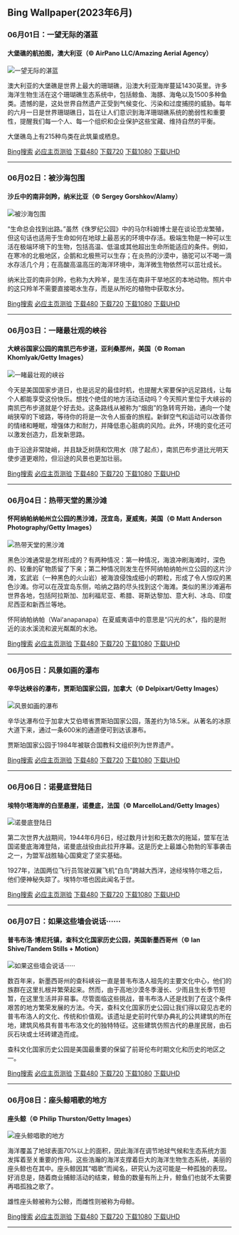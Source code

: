 ## Bing Wallpaper(2023年6月)
### 06月01日：一望无际的湛蓝
#### 大堡礁的航拍图，澳大利亚（© AirPano LLC/Amazing Aerial Agency）

![一望无际的湛蓝](https://cn.bing.com/th?id=OHR.ReefAwareness_ZH-CN8840949729_800x480.jpg&rf=LaDigue_800x480.jpg "一望无际的湛蓝")

澳大利亚的大堡礁是世界上最大的珊瑚礁，沿澳大利亚海岸蔓延1430英里。许多海洋生物生活在这个珊瑚礁生态系统中，包括鲸鱼、海豚、海龟以及1500多种鱼类。遗憾的是，这处世界自然遗产正受到气候变化、污染和过度捕捞的威胁。每年的六月一日是世界珊瑚礁日，旨在让人们意识到海洋珊瑚礁系统的脆弱性和重要性，提醒我们每一个人、每一个组织和企业保护这些宝藏、维持自然的平衡。

大堡礁岛上有215种鸟类在此筑巢或栖息。

[Bing搜索](https://cn.bing.com/search?q=%e5%a4%a7%e5%a0%a1%e7%a4%81&form=hpcapt&filters=HpDate:"20230531_1600" "Bing Wallpaper 2023 6月 1")
[必应主页测验](https://cn.bing.com/search?q=Bing+homepage+quiz&filters=WQOskey:"HPQuiz_20230601_ReefAwareness"&FORM=HPQUIZ "必应主页测验 2023 6月 1")
[下载480](https://cn.bing.com/th?id=OHR.ReefAwareness_ZH-CN8840949729_800x480.jpg&rf=LaDigue_800x480.jpg "大堡礁的航拍图，澳大利亚")
[下载720](https://cn.bing.com/th?id=OHR.ReefAwareness_ZH-CN8840949729_1280x720.jpg&rf=LaDigue_1280x720.jpg "大堡礁的航拍图，澳大利亚")
[下载1080](https://cn.bing.com/th?id=OHR.ReefAwareness_ZH-CN8840949729_1920x1080.jpg&rf=LaDigue_1920x1080.jpg "大堡礁的航拍图，澳大利亚")
[下载UHD](https://cn.bing.com/th?id=OHR.ReefAwareness_ZH-CN8840949729_UHD.jpg&rf=LaDigue_UHD.jpg "大堡礁的航拍图，澳大利亚")

---
### 06月02日：被沙海包围
#### 沙丘中的南非剑羚，纳米比亚（© Sergey Gorshkov/Alamy）

![被沙海包围](https://cn.bing.com/th?id=OHR.GemsbokNamibia_ZH-CN0963988839_800x480.jpg&rf=LaDigue_800x480.jpg "被沙海包围")

“生命总会找到出路。”虽然《侏罗纪公园》中的马尔科姆博士是在谈论恐龙繁殖，但这句话也适用于生命如何在地球上最恶劣的环境中存活。极端生物是一种可以生活在极端环境下的生物，包括高温、低温或其他超出生命所能适应的条件。例如，在寒冷的北极地区，企鹅和北极熊可以生存；在炎热的沙漠中，骆驼可以不喝一滴水存活几个月；在高酸高温高压的海洋环境中，海洋微生物依然可以茁壮成长。

纳米比亚的南非剑羚，也称为大羚羊，是生活在南非干旱地区的本地动物。照片中的这只羚羊不需要直接喝水生存，而是从所吃的植物中获取水分。

[Bing搜索](https://cn.bing.com/search?q=%e5%8d%97%e9%9d%9e%e5%89%91%e7%be%9a&form=hpcapt&filters=HpDate:"20230601_1600" "Bing Wallpaper 2023 6月 2")
[必应主页测验](https://cn.bing.com/search?q=Bing+homepage+quiz&filters=WQOskey:"HPQuiz_20230602_GemsbokNamibia"&FORM=HPQUIZ "必应主页测验 2023 6月 2")
[下载480](https://cn.bing.com/th?id=OHR.GemsbokNamibia_ZH-CN0963988839_800x480.jpg&rf=LaDigue_800x480.jpg "沙丘中的南非剑羚，纳米比亚")
[下载720](https://cn.bing.com/th?id=OHR.GemsbokNamibia_ZH-CN0963988839_1280x720.jpg&rf=LaDigue_1280x720.jpg "沙丘中的南非剑羚，纳米比亚")
[下载1080](https://cn.bing.com/th?id=OHR.GemsbokNamibia_ZH-CN0963988839_1920x1080.jpg&rf=LaDigue_1920x1080.jpg "沙丘中的南非剑羚，纳米比亚")
[下载UHD](https://cn.bing.com/th?id=OHR.GemsbokNamibia_ZH-CN0963988839_UHD.jpg&rf=LaDigue_UHD.jpg "沙丘中的南非剑羚，纳米比亚")

---
### 06月03日：一睹最壮观的峡谷
#### 大峡谷国家公园的南凯巴布步道，亚利桑那州，美国（© Roman Khomlyak/Getty Images）

![一睹最壮观的峡谷](https://cn.bing.com/th?id=OHR.SouthKaibabTrail_ZH-CN1186135534_800x480.jpg&rf=LaDigue_800x480.jpg "一睹最壮观的峡谷")

今天是美国国家步道日，也是远足的最佳时机，也提醒大家要保护远足路线，让每个人都能享受这份快乐。想找个绝佳的地方活动活动吗？今天照片里位于大峡谷的南凯巴布步道就是个好去处。这条路线从被称为“烟囱”的急转弯开始，通向一个陡峭狭窄的下坡路，等待你的将是一次令人振奋的旅程。新鲜空气和运动可以改善你的情绪和睡眠，增强体力和耐力，并降低患心脏病的风险。此外，环境的变化还可以激发创造力，启发新思路。

由于沿途非常陡峭，并且缺乏树荫和饮用水（除了起点），南凯巴布步道比光明天使步道更艰险，但沿途的风景也更加壮丽。

[Bing搜索](https://cn.bing.com/search?q=%e5%a4%a7%e5%b3%a1%e8%b0%b7%e5%9b%bd%e5%ae%b6%e5%85%ac%e5%9b%ad&form=hpcapt&filters=HpDate:"20230602_1600" "Bing Wallpaper 2023 6月 3")
[必应主页测验](https://cn.bing.com/search?q=Bing+homepage+quiz&filters=WQOskey:"HPQuiz_20230603_SouthKaibabTrail"&FORM=HPQUIZ "必应主页测验 2023 6月 3")
[下载480](https://cn.bing.com/th?id=OHR.SouthKaibabTrail_ZH-CN1186135534_800x480.jpg&rf=LaDigue_800x480.jpg "大峡谷国家公园的南凯巴布步道，亚利桑那州，美国")
[下载720](https://cn.bing.com/th?id=OHR.SouthKaibabTrail_ZH-CN1186135534_1280x720.jpg&rf=LaDigue_1280x720.jpg "大峡谷国家公园的南凯巴布步道，亚利桑那州，美国")
[下载1080](https://cn.bing.com/th?id=OHR.SouthKaibabTrail_ZH-CN1186135534_1920x1080.jpg&rf=LaDigue_1920x1080.jpg "大峡谷国家公园的南凯巴布步道，亚利桑那州，美国")
[下载UHD](https://cn.bing.com/th?id=OHR.SouthKaibabTrail_ZH-CN1186135534_UHD.jpg&rf=LaDigue_UHD.jpg "大峡谷国家公园的南凯巴布步道，亚利桑那州，美国")

---
### 06月04日：热带天堂的黑沙滩
#### 怀阿纳帕纳帕州立公园的黑沙滩，茂宜岛，夏威夷，美国（© Matt Anderson Photography/Getty Images）

![热带天堂的黑沙滩](https://cn.bing.com/th?id=OHR.MauiBeach_ZH-CN1435658101_800x480.jpg&rf=LaDigue_800x480.jpg "热带天堂的黑沙滩")

黑色沙滩通常是怎样形成的？有两种情况：第一种情况，海浪冲刷海滩时，深色的、较重的矿物质留了下来；第二种情况则发生在怀阿纳帕纳帕州立公园的这片沙滩，玄武岩（一种黑色的火山岩）被海浪侵蚀成细小的颗粒，形成了令人惊叹的黑色沙滩。你可以在茂宜岛东侧，哈纳之路的尽头找到这个海滩。类似的黑沙滩遍布世界各地，包括阿拉斯加、加利福尼亚、希腊、哥斯达黎加、意大利、冰岛、印度尼西亚和新西兰等地。

怀阿纳帕纳帕（Waiʻanapanapa）在夏威夷语中的意思是“闪光的水”，指的是附近的淡水溪流和波光粼粼的水池。

[Bing搜索](https://cn.bing.com/search?q=%e6%80%80%e9%98%bf%e7%ba%b3%e5%b8%95%e7%ba%b3%e5%b8%95%e5%b7%9e%e7%ab%8b%e5%85%ac%e5%9b%ad&form=hpcapt&filters=HpDate:"20230603_1600" "Bing Wallpaper 2023 6月 4")
[必应主页测验](https://cn.bing.com/search?q=Bing+homepage+quiz&filters=WQOskey:"HPQuiz_20230604_MauiBeach"&FORM=HPQUIZ "必应主页测验 2023 6月 4")
[下载480](https://cn.bing.com/th?id=OHR.MauiBeach_ZH-CN1435658101_800x480.jpg&rf=LaDigue_800x480.jpg "怀阿纳帕纳帕州立公园的黑沙滩，茂宜岛，夏威夷，美国")
[下载720](https://cn.bing.com/th?id=OHR.MauiBeach_ZH-CN1435658101_1280x720.jpg&rf=LaDigue_1280x720.jpg "怀阿纳帕纳帕州立公园的黑沙滩，茂宜岛，夏威夷，美国")
[下载1080](https://cn.bing.com/th?id=OHR.MauiBeach_ZH-CN1435658101_1920x1080.jpg&rf=LaDigue_1920x1080.jpg "怀阿纳帕纳帕州立公园的黑沙滩，茂宜岛，夏威夷，美国")
[下载UHD](https://cn.bing.com/th?id=OHR.MauiBeach_ZH-CN1435658101_UHD.jpg&rf=LaDigue_UHD.jpg "怀阿纳帕纳帕州立公园的黑沙滩，茂宜岛，夏威夷，美国")

---
### 06月05日：风景如画的瀑布
#### 辛华达峡谷的瀑布，贾斯珀国家公园，加拿大（© Delpixart/Getty Images）

![风景如画的瀑布](https://cn.bing.com/th?id=OHR.WaterfallsSunwaptaValley_ZH-CN1804229850_800x480.jpg&rf=LaDigue_800x480.jpg "风景如画的瀑布")

辛华达瀑布位于加拿大艾伯塔省贾斯珀国家公园，落差约为18.5米。从著名的冰原大道下来，通过一条600米的通道便可到达该瀑布。

贾斯珀国家公园于1984年被联合国教科文组织列为世界遗产。

[Bing搜索](https://cn.bing.com/search?q=%e8%b4%be%e6%96%af%e7%8f%80%e5%9b%bd%e5%ae%b6%e5%85%ac%e5%9b%ad&form=hpcapt&filters=HpDate:"20230604_1600" "Bing Wallpaper 2023 6月 5")
[必应主页测验](https://cn.bing.com/search?q=Bing+homepage+quiz&filters=WQOskey:"HPQuiz_20230605_WaterfallsSunwaptaValley"&FORM=HPQUIZ "必应主页测验 2023 6月 5")
[下载480](https://cn.bing.com/th?id=OHR.WaterfallsSunwaptaValley_ZH-CN1804229850_800x480.jpg&rf=LaDigue_800x480.jpg "辛华达峡谷的瀑布，贾斯珀国家公园，加拿大")
[下载720](https://cn.bing.com/th?id=OHR.WaterfallsSunwaptaValley_ZH-CN1804229850_1280x720.jpg&rf=LaDigue_1280x720.jpg "辛华达峡谷的瀑布，贾斯珀国家公园，加拿大")
[下载1080](https://cn.bing.com/th?id=OHR.WaterfallsSunwaptaValley_ZH-CN1804229850_1920x1080.jpg&rf=LaDigue_1920x1080.jpg "辛华达峡谷的瀑布，贾斯珀国家公园，加拿大")
[下载UHD](https://cn.bing.com/th?id=OHR.WaterfallsSunwaptaValley_ZH-CN1804229850_UHD.jpg&rf=LaDigue_UHD.jpg "辛华达峡谷的瀑布，贾斯珀国家公园，加拿大")

---
### 06月06日：诺曼底登陆日
#### 埃特尔塔海岸的白垩悬崖，诺曼底，法国（© MarcelloLand/Getty Images）

![诺曼底登陆日](https://cn.bing.com/th?id=OHR.CliffsEtretat_ZH-CN9911283373_800x480.jpg&rf=LaDigue_800x480.jpg "诺曼底登陆日")

第二次世界大战期间，1944年6月6日，经过数月计划和无数次的拖延，盟军在法国诺曼底海滩登陆，诺曼底战役由此拉开序幕。这是历史上最雄心勃勃的军事袭击之一，为盟军战胜轴心国奠定了坚实基础。

1927年，法国两位飞行员驾驶双翼飞机“白鸟”跨越大西洋，途经埃特尔塔之后，他们便神秘失踪了。埃特尔塔也因此闻名于世。

[Bing搜索](https://cn.bing.com/search?q=%e5%9f%83%e7%89%b9%e5%b0%94%e5%a1%94%e6%b5%b7%e5%b2%b8&form=hpcapt&filters=HpDate:"20230605_1600" "Bing Wallpaper 2023 6月 6")
[必应主页测验](https://cn.bing.com/search?q=Bing+homepage+quiz&filters=WQOskey:"HPQuiz_20230606_CliffsEtretat"&FORM=HPQUIZ "必应主页测验 2023 6月 6")
[下载480](https://cn.bing.com/th?id=OHR.CliffsEtretat_ZH-CN9911283373_800x480.jpg&rf=LaDigue_800x480.jpg "埃特尔塔海岸的白垩悬崖，诺曼底，法国")
[下载720](https://cn.bing.com/th?id=OHR.CliffsEtretat_ZH-CN9911283373_1280x720.jpg&rf=LaDigue_1280x720.jpg "埃特尔塔海岸的白垩悬崖，诺曼底，法国")
[下载1080](https://cn.bing.com/th?id=OHR.CliffsEtretat_ZH-CN9911283373_1920x1080.jpg&rf=LaDigue_1920x1080.jpg "埃特尔塔海岸的白垩悬崖，诺曼底，法国")
[下载UHD](https://cn.bing.com/th?id=OHR.CliffsEtretat_ZH-CN9911283373_UHD.jpg&rf=LaDigue_UHD.jpg "埃特尔塔海岸的白垩悬崖，诺曼底，法国")

---
### 06月07日：如果这些墙会说话······
#### 普韦布洛·博尼托镇，查科文化国家历史公园，美国新墨西哥州（© Ian Shive/Tandem Stills + Motion）

![如果这些墙会说话······](https://cn.bing.com/th?id=OHR.ChacoCulture_ZH-CN2098865361_800x480.jpg&rf=LaDigue_800x480.jpg "如果这些墙会说话······")

数百年来，新墨西哥州的查科峡谷一直是普韦布洛人祖先的主要文化中心，他们的族群在这里扎根并繁荣起来。然而，由于高地沙漠冬季漫长、少雨且生长季节短暂，在这里生活并非易事。尽管面临这些挑战，普韦布洛人还是找到了在这个条件艰苦的地方繁荣发展的方法。今天，查科文化国家历史公园让我们得以窥见古老的普韦布洛人的文化、传统和价值观。该遗址是史前时代举办典礼的公共建筑的所在地，建筑风格具有普韦布洛文化的独特特征。这些建筑仿照古代的悬崖民居，由石灰石块或土坯砖建造而成。

查科文化国家历史公园是美国最重要的保留了前哥伦布时期文化和历史的地区之一。

[Bing搜索](https://cn.bing.com/search?q=%e6%9f%a5%e7%a7%91%e6%96%87%e5%8c%96%e5%9b%bd%e5%ae%b6%e5%8e%86%e5%8f%b2%e5%85%ac%e5%9b%ad&form=hpcapt&filters=HpDate:"20230606_1600" "Bing Wallpaper 2023 6月 7")
[必应主页测验](https://cn.bing.com/search?q=Bing+homepage+quiz&filters=WQOskey:"HPQuiz_20230607_ChacoCulture"&FORM=HPQUIZ "必应主页测验 2023 6月 7")
[下载480](https://cn.bing.com/th?id=OHR.ChacoCulture_ZH-CN2098865361_800x480.jpg&rf=LaDigue_800x480.jpg "普韦布洛·博尼托镇，查科文化国家历史公园，美国新墨西哥州")
[下载720](https://cn.bing.com/th?id=OHR.ChacoCulture_ZH-CN2098865361_1280x720.jpg&rf=LaDigue_1280x720.jpg "普韦布洛·博尼托镇，查科文化国家历史公园，美国新墨西哥州")
[下载1080](https://cn.bing.com/th?id=OHR.ChacoCulture_ZH-CN2098865361_1920x1080.jpg&rf=LaDigue_1920x1080.jpg "普韦布洛·博尼托镇，查科文化国家历史公园，美国新墨西哥州")
[下载UHD](https://cn.bing.com/th?id=OHR.ChacoCulture_ZH-CN2098865361_UHD.jpg&rf=LaDigue_UHD.jpg "普韦布洛·博尼托镇，查科文化国家历史公园，美国新墨西哥州")

---
### 06月08日：座头鲸唱歌的地方
#### 座头鲸（© Philip Thurston/Getty Images）

![座头鲸唱歌的地方](https://cn.bing.com/th?id=OHR.PlayfulHumpback_ZH-CN2241016258_800x480.jpg&rf=LaDigue_800x480.jpg "座头鲸唱歌的地方")

海洋覆盖了地球表面70%以上的面积，因此海洋在调节地球气候和生态系统方面发挥着至关重要的作用。这些浩瀚的海洋支撑着巨大的海洋生物生态系统，美丽的座头鲸也在其中。座头鲸因其“唱歌”而闻名，研究认为这可能是一种孤独的表现。好消息是，随着商业捕鲸活动的结束，鲸鱼的数量有所上升，鲸鱼们也就不太需要再唱孤独之歌了。

雄性座头鲸被称为公鲸，而雌性则被称为母鲸。

[Bing搜索](https://cn.bing.com/search?q=%e5%ba%a7%e5%a4%b4%e9%b2%b8&form=hpcapt&filters=HpDate:"20230607_1600" "Bing Wallpaper 2023 6月 8")
[必应主页测验](https://cn.bing.com/search?q=Bing+homepage+quiz&filters=WQOskey:"HPQuiz_20230608_PlayfulHumpback"&FORM=HPQUIZ "必应主页测验 2023 6月 8")
[下载480](https://cn.bing.com/th?id=OHR.PlayfulHumpback_ZH-CN2241016258_800x480.jpg&rf=LaDigue_800x480.jpg "座头鲸")
[下载720](https://cn.bing.com/th?id=OHR.PlayfulHumpback_ZH-CN2241016258_1280x720.jpg&rf=LaDigue_1280x720.jpg "座头鲸")
[下载1080](https://cn.bing.com/th?id=OHR.PlayfulHumpback_ZH-CN2241016258_1920x1080.jpg&rf=LaDigue_1920x1080.jpg "座头鲸")
[下载UHD](https://cn.bing.com/th?id=OHR.PlayfulHumpback_ZH-CN2241016258_UHD.jpg&rf=LaDigue_UHD.jpg "座头鲸")

---
